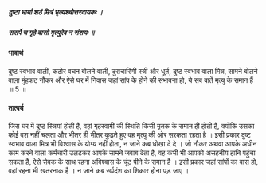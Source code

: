 ##### दुष्टा भार्या शठं मित्रं भृत्यश्चोत्तरदायकः ।
##### ससर्पे च गृहे वासो मृत्युरेव न संशयः ॥

#### भावार्थ

दुष्ट स्वभाव वाली, कठोर वचन बोलने वाली, दुराचारिणी स्त्री और धूर्त, दुष्ट स्वभाव वाला मित्र, सामने बोलने वाला मुंहफट नौकर और ऐसे घर में निवास जहां सांप के होने की संभावना हो, ये सब बातें मृत्यु के समान हैं ॥ 5 ॥

#### तात्पर्य

जिस घर में दुष्ट स्त्रियां होती हैं, वहां गृहस्वामी की स्थिति किसी मृतक के समान ही होती है, क्योंकि उसका कोई वश नहीं चलता और भीतर ही भीतर कुढ़ते हुए वह मृत्यु की ओर सरकता रहता है । इसी प्रकार दुष्ट स्वभाव वाला मित्र भी विश्वास के योग्य नहीं होता, न जाने कब धोखा दे दे । जो नौकर अथवा आपके अधीन काम करने वाला कर्मचारी उलटकर आपके सामने जवाब देता है, वह कभी भी आपको असहनीय हानि पहुंचा सकता है, ऐसे सेवक के साथ रहना अविश्वास के चूंट पीने के समान है । इसी प्रकार जहां सांपों का वास हो, वहां रहना भी खतरनाक है । न जाने कब सर्पदंश का शिकार होना पड़ जाए ।